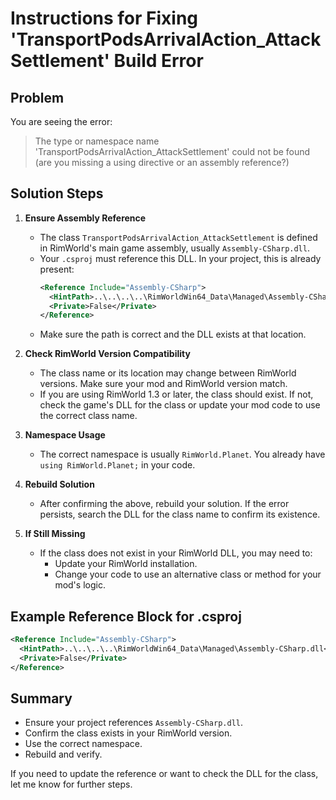# Instructions for Fixing 'TransportPodsArrivalAction_AttackSettlement' Build Error

## Problem
You are seeing the error:

> The type or namespace name 'TransportPodsArrivalAction_AttackSettlement' could not be found (are you missing a using directive or an assembly reference?)

## Solution Steps

1. **Ensure Assembly Reference**
   - The class `TransportPodsArrivalAction_AttackSettlement` is defined in RimWorld's main game assembly, usually `Assembly-CSharp.dll`.
   - Your `.csproj` must reference this DLL. In your project, this is already present:
     ```xml
     <Reference Include="Assembly-CSharp">
       <HintPath>..\..\..\..\RimWorldWin64_Data\Managed\Assembly-CSharp.dll</HintPath>
       <Private>False</Private>
     </Reference>
     ```
   - Make sure the path is correct and the DLL exists at that location.

2. **Check RimWorld Version Compatibility**
   - The class name or its location may change between RimWorld versions. Make sure your mod and RimWorld version match.
   - If you are using RimWorld 1.3 or later, the class should exist. If not, check the game's DLL for the class or update your mod code to use the correct class name.

3. **Namespace Usage**
   - The correct namespace is usually `RimWorld.Planet`. You already have `using RimWorld.Planet;` in your code.

4. **Rebuild Solution**
   - After confirming the above, rebuild your solution. If the error persists, search the DLL for the class name to confirm its existence.

5. **If Still Missing**
   - If the class does not exist in your RimWorld DLL, you may need to:
     - Update your RimWorld installation.
     - Change your code to use an alternative class or method for your mod's logic.

## Example Reference Block for .csproj
```xml
<Reference Include="Assembly-CSharp">
  <HintPath>..\..\..\..\RimWorldWin64_Data\Managed\Assembly-CSharp.dll</HintPath>
  <Private>False</Private>
</Reference>
```

## Summary
- Ensure your project references `Assembly-CSharp.dll`.
- Confirm the class exists in your RimWorld version.
- Use the correct namespace.
- Rebuild and verify.

If you need to update the reference or want to check the DLL for the class, let me know for further steps.
